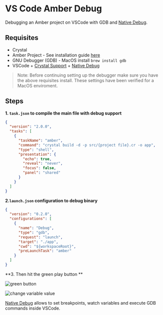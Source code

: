 # VS Code Amber Debug

Debugging an Amber project on VSCode with GDB and [Native Debug](https://github.com/crystal-lang-tools/vscode-crystal-lang/wiki/Useful-extensions#debugging).

## Requisites

* Crystal
* Amber Project - See installation guide [here](/getting-started/Installation/README.md)
* GNU Debugger (GDB) - MacOS install `brew install gdb`
* VSCode + [Crystal Support](https://marketplace.visualstudio.com/items?itemName=faustinoaq.crystal-lang) + [Native Debug](https://github.com/WebFreak001/code-debug)

> Note: Before continuing setting up the debugger make sure you have the above requisites install. These settings have been verified for a MacOS enviroment.

## Steps

**1. `task.json` to compile the main file with debug support**

```json
{
  "version": "2.0.0",
  "tasks": [
    {
      "taskName": "amber",
      "command": "crystal build -d -p src/{project file}.cr -o app",
      "type": "shell",
      "presentation": {
        "echo": true,
        "reveal": "never",
        "focus": false,
        "panel": "shared"
      }
    }
  ]
}
```

**2.`launch.json` configuration to debug binary**

```json
{
  "version": "0.2.0",
  "configurations": [
    {
      "name": "Debug",
      "type": "gdb",
      "request": "launch",
      "target": "./app",
      "cwd": "${workspaceRoot}",
      "preLaunchTask": "amber"
    }
  ]
}
```

**3. Then hit the green play button **

![green button](https://camo.githubusercontent.com/30adba87add4770abf2c3982206748123f8a2c6e/687474703a2f2f692e696d6775722e636f6d2f6d674b41366d782e706e67)

![change variable value](https://camo.githubusercontent.com/c5a551366c3eb2464c920bf3f95e8cdfb97ad827/687474703a2f2f692e696d6775722e636f6d2f6b506b546e75442e706e67)

[Native Debug](https://github.com/WebFreak001/code-debug) allows to set breakpoints, watch variables and execute GDB commands inside VSCode.



